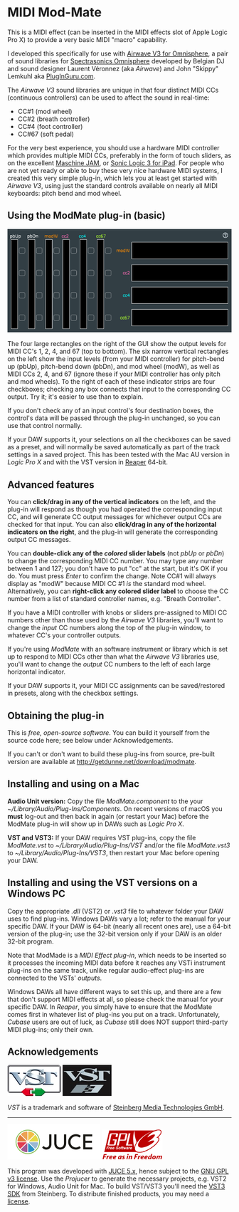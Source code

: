 # MIDI Mod-Mate
This is a MIDI effect (can be inserted in the MIDI effects slot of Apple Logic Pro X) to provide a very basic MIDI "macro" capability.

I developed this specifically for use with [Airwave V3 for Omnisphere](https://www.pluginguru.com/products/airwave-v3/), a pair of sound libraries for [Spectrasonics Omnisphere](https://www.spectrasonics.net/products/omnisphere/) developed by Belgian DJ and sound designer Laurent V&eacute;ronnez (aka *Airwave*) and John "Skippy" Lemkuhl aka [PlugInGuru.com](https://www.pluginguru.com/).

The *Airwave V3* sound libraries are unique in that four distinct MIDI CCs (continuous controllers) can be used to affect the sound in real-time:
 * CC#1 (mod wheel)
 * CC#2 (breath controller)
 * CC#4 (foot controller)
 * CC#67 (soft pedal)

For the very best experience, you should use a hardware MIDI controller which provides multiple MIDI CCs, preferably in the form of touch sliders, as on the excellent [Maschine JAM](https://www.native-instruments.com/en/products/maschine/production-systems/maschine-jam/), or [Sonic Logic 3 for iPad](https://www.soniclogicapps.com/). For people who are not yet ready or able to buy these very nice hardware MIDI systems, I created this very simple plug-in, which lets you at least get started with *Airwave V3*, using just the standard controls available on nearly all MIDI keyboards: pitch bend and mod wheel.

## Using the ModMate plug-in (basic)
![](modmate.png)

The four large rectangles on the right of the GUI show the output levels for MIDI CC's 1, 2, 4, and 67 (top to bottom). The six narrow vertical rectangles on the left show the input levels (from your MIDI controller) for pitch-bend up (pbUp), pitch-bend down (pbDn), and mod wheel (modW), as well as MIDI CCs 2, 4, and 67 (ignore these if your MIDI controller has only pitch and mod wheels). To the right of each of these indicator strips are four checkboxes; checking any box connects that input to the corresponding CC output. Try it; it's easier to use than to explain.

If you don't check any of an input control's four destination boxes, the control's data will be passed through the plug-in unchanged, so you can use that control normally.

If your DAW supports it, your selections on all the checkboxes can be saved as a preset, and will normally be saved automatically as part of the track settings in a saved project. This has been tested with the Mac AU version in *Logic Pro X* and with the VST version in [Reaper](https://www.reaper.fm/index.php) 64-bit.

## Advanced features
You can **click/drag in any of the vertical indicators** on the left, and the plug-in will respond as though you had operated the corresponding input CC, and will generate CC output messages for whichever output CCs are checked for that input. You can also **click/drag in any of the horizontal indicators on the right**, and the plug-in will generate the corresponding output CC messages.

You can **double-click any of the *colored* slider labels** (not *pbUp* or *pbDn*) to change the corresponding MIDI CC number. You may type any number between 1 and 127; you don't have to put "cc" at the start, but it's OK if you do. You must press *Enter* to confirm the change. Note CC#1 will always display as "modW" because MIDI CC #1 *is* the standard mod wheel. Alternatively, you can  **right-click any colored slider label** to choose the CC number from a list of standard controller names, e.g. "Breath Controller".

If you have a MIDI controller with knobs or sliders pre-assigned to MIDI CC numbers other than those used by the *Airwave V3* libraries, you'll want to change the *input* CC numbers along the top of the plug-in window, to whatever CC's your controller outputs.

If you're using *ModMate* with an software instrument or library which is set up to respond to MIDI CCs other than what the *Airwave V3* libraries use, you'll want to change the *output* CC numbers to the left of each large horizontal indicator.

If your DAW supports it, your MIDI CC assignments can be saved/restored in presets, along with the checkbox settings.

## Obtaining the plug-in
This is *free, open-source software*. You can build it yourself from the source code here; see below under Acknowledgements.

If you can't or don't want to build these plug-ins from source, pre-built version are available at http://getdunne.net/download/modmate.

## Installing and using on a Mac
**Audio Unit version:** Copy the file *ModMate.component* to the your *~/Library/Audio/Plug-Ins/Components*. On recent versions of macOS you **must** log-out and then back in again (or restart your Mac) before the ModMate plug-in will show up in DAWs such as *Logic Pro X*.

**VST and VST3:** If your DAW requires VST plug-ins, copy the file *ModMate.vst* to *~/Library/Audio/Plug-Ins/VST* and/or the file *ModMate.vst3* to *~/Library/Audio/Plug-Ins/VST3*, then restart your Mac before opening your DAW.

## Installing and using the VST versions on a Windows PC
Copy the appropriate *.dll* (VST2) or *.vst3* file to whatever folder your DAW uses to find plug-ins. Windows DAWs vary a lot; refer to the manual for your specific DAW. If your DAW is 64-bit (nearly all recent ones are), use a 64-bit version of the plug-in; use the 32-bit version only if your DAW is an older 32-bit program.

Note that ModMade is a *MIDI Effect plug-in*, which needs to be inserted so it processes the incoming MIDI data before it reaches any VSTi instrument plug-ins on the same track, unlike regular audio-effect plug-ins are connected to the VSTs' *outputs*.

Windows DAWs all have different ways to set this up, and there are a few that don't support MIDI effects at all, so please check the manual for your specific DAW. In *Reaper*, you simply have to ensure that the ModMate comes first in whatever list of plug-ins you put on a track. Unfortunately, *Cubase* users are out of luck, as *Cubase* still does NOT support third-party MIDI plug-ins; only their own.

## Acknowledgements

![](VST2LogoWhite.jpg "VST2 logo") ![](VST3LogoBlack.jpg "VST3 logo")

*VST* is a trademark and software of [Steinberg Media Technologies GmbH](https://www.steinberg.net/).

---

![](JUCE-logo.png) ![](gplv3-with-text-136x68.png)

This program was developed with [JUCE 5.x](https://shop.juce.com/get-juce), hence subject to the [GNU GPL v3 license](https://www.gnu.org/licenses/gpl-3.0.en.html). Use the *Projucer* to generate the necessary projects, e.g. VST2 for Windows, Audio Unit for Mac. To build VST/VST3 you'll need the [VST3 SDK](https://github.com/steinbergmedia/vst3sdk) from Steinberg. To distribute finished products, you may need a [license](https://www.steinberg.net/en/company/developers.html).
